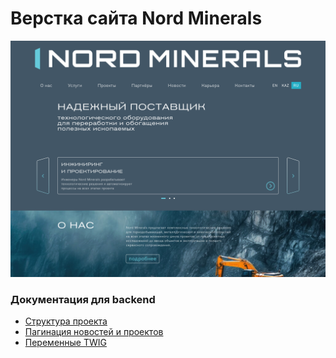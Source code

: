 # Верстка сайта Nord Minerals

![Скриншот](docs/screenshot.png)

### Документация для backend

- [Структура проекта](docs/STRUCTURE.md)
- [Пагинация новостей и проектов](docs/API.md)
- [Переменные TWIG](docs/TWIG.md)